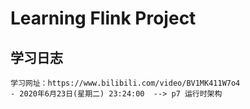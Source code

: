 # Learning Flink Project

## 学习日志

    学习网址：https://www.bilibili.com/video/BV1MK411W7o4
    - 2020年6月23日(星期二) 23:24:00  --> p7 运行时架构
